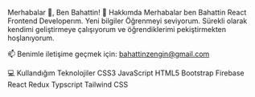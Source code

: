 Merhabalar 👋, Ben Bahattin!
🚀 Hakkımda
Merhabalar ben Bahattin React Frontend Developerım. Yeni bilgiler Öğrenmeyi seviyorum. Sürekli olarak kendimi geliştirmeye çalışıyorum ve öğrendiklerimi pekiştirmekten hoşlanıyorum.

📫 Benimle iletişime geçmek için: bahattinzengin@gmail.com

💻 Kullandığım Teknolojiler
CSS3 JavaScript HTML5 Bootstrap  Firebase React Redux Typscript Tailwind CSS
